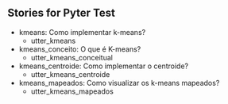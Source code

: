 ## Stories for Pyter Test
* kmeans: Como implementar k-means?   <!-- predicted: afirmar: Como implementar k-means? -->
    - utter_kmeans   <!-- predicted: action_default_fallback -->
* kmeans_conceito: O que é K-means?   <!-- predicted: afirmar: O que é K-means? -->
    - utter_kmeans_conceitual   <!-- predicted: action_default_fallback -->
* kmeans_centroide: Como implementar o centroide?   <!-- predicted: afirmar: Como implementar o centroide? -->
    - utter_kmeans_centroide   <!-- predicted: action_default_fallback -->
* kmeans_mapeados: Como visualizar os k-means mapeados?   <!-- predicted: sobre_jupyter: Como visualizar os k-means mapeados? -->
    - utter_kmeans_mapeados   <!-- predicted: action_default_fallback -->



